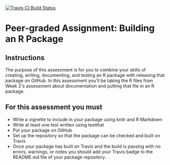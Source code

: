 
<!-- README.md is generated from README.Rmd. Please edit that file -->
[![Travis-CI Build Status](https://travis-ci.org/abagherp/farsviz.svg?branch=master)](https://travis-ci.org/abagherp/farsviz)

Peer-graded Assignment: Building an R Package
=============================================

Instructions
------------

The purpose of this assessment is for you to combine your skills of creating, writing, documenting, and testing an R package with releasing that package on GitHub. In this assessment you'll be taking the R files from Week 2's assessment about documentation and putting that file in an R package.

For this assessment you must
----------------------------

-   Write a vignette to include in your package using knitr and R Markdown
-   Write at least one test written using testthat
-   Put your package on GitHub
-   Set up the repository so that the package can be checked and built on Travis
-   Once your package has built on Travis and the build is passing with no errors, warnings, or notes you should add your Travis badge to the README.md file of your package repository.
